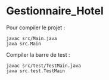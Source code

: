 # Gestionnaire_Hotel

Pour compiler le projet :  

    javac src/Main.java
    java src.Main

Compiler la barre de test :  
    

    javac src/test/TestMain.java
    java src.test.TestMain 